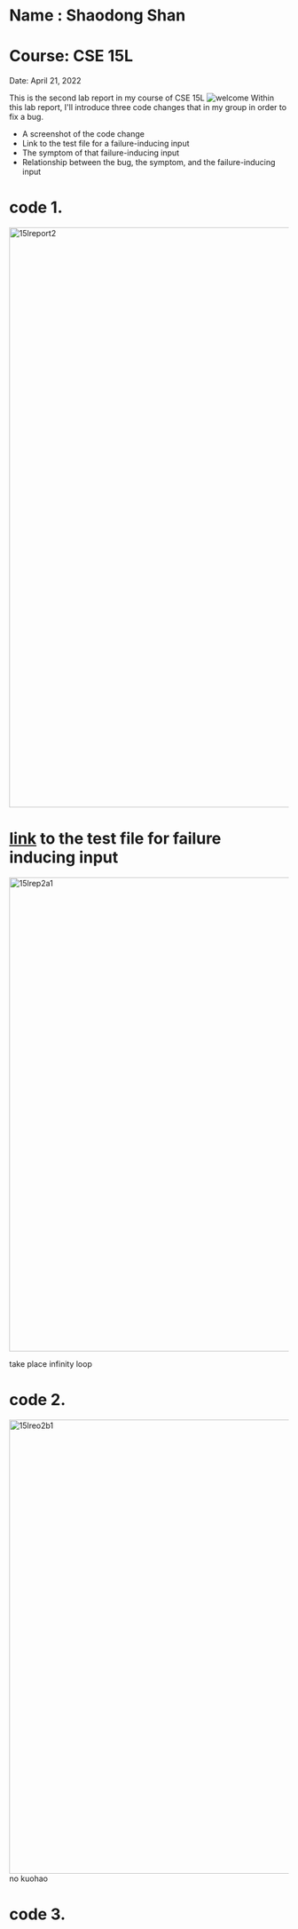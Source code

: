 # Name : Shaodong Shan
# Course: CSE 15L
Date: April 21, 2022

This is the second lab report in my course of CSE 15L
![welcome](https://as2.ftcdn.net/v2/jpg/00/74/04/71/1000_F_74047191_MmYUxOjF0TxwND45VyyqFM2kMsr8hzGt.jpg)
Within this lab report, I'll introduce three code changes that in my group in order to fix a bug.
* A screenshot of the code change 
* Link to the test file for a failure-inducing input
* The symptom of that failure-inducing input
* Relationship between the bug, the symptom, and the failure-inducing input


# code 1. 
<img width="1045" alt="15lreport2" src="https://user-images.githubusercontent.com/103075501/164570323-239c1ed6-acca-44f0-bb11-c3f79a92d074.png">

# [link](https://github.com/eambrosio27/markdown-parser/commit/03aca9bffbf24720050087e71f6bf7b4e0b524c6)  to the test file for failure inducing input
<img width="854" alt="15lrep2a1" src="https://user-images.githubusercontent.com/103075501/164575869-26fb26bf-9d5b-426f-bf11-feb383cb9aed.png">

take place infinity loop


# code 2.
<img width="818" alt="15lreo2b1" src="https://user-images.githubusercontent.com/103075501/164576236-216e894b-5092-4ca8-959f-38964bdd8f2b.png">
no kuohao

# code 3.


